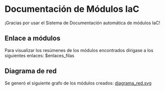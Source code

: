 # Documentación de Módulos IaC
¡Gracias por usar el Sistema de Documentación automática de módulos IaC!

## Enlace a módulos
Para visualizar los resúmenes de los módulos encontrados dirigase a los siguientes enlaces:
$enlaces_filas

## Diagrama de red
Se generó el siguiente grafo de los módulos creados: [diagrama\_red.svg](diagrama_red.svg)
